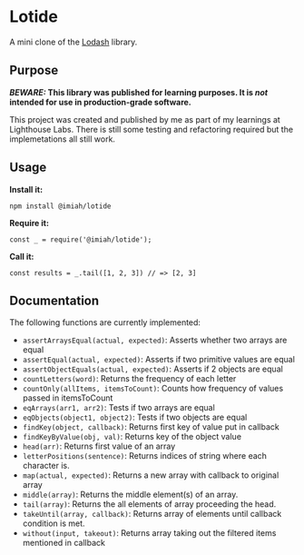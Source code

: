 # Lotide

A mini clone of the [Lodash](https://lodash.com) library.

## Purpose

**_BEWARE:_ This library was published for learning purposes. It is _not_ intended for use in production-grade software.**

This project was created and published by me as part of my learnings at Lighthouse Labs. There is still some testing and
refactoring required but the implemetations all still work. 

## Usage

**Install it:**

`npm install @imiah/lotide`

**Require it:**

`const _ = require('@imiah/lotide');`

**Call it:**

`const results = _.tail([1, 2, 3]) // => [2, 3]`

## Documentation

The following functions are currently implemented:

* `assertArraysEqual(actual, expected)`: Asserts whether two arrays are equal
* `assertEqual(actual, expected)`: Asserts if two primitive values are equal
* `assertObjectEquals(actual, expected)`: Asserts if 2 objects are equal
* `countLetters(word)`: Returns the frequency of each letter
* `countOnly(allItems, itemsToCount)`: Counts how frequency of values passed in itemsToCount
* `eqArrays(arr1, arr2)`: Tests if two arrays are equal
* `eqObjects(object1, object2)`: Tests if two objects are equal
* `findKey(object, callback)`: Returns first key of value put in callback
* `findKeyByValue(obj, val)`: Returns key of the object value
* `head(arr)`: Returns first value of an array
* `letterPositions(sentence)`: Returns indices of string where each character is.
* `map(actual, expected)`: Returns a new array with callback to original array
* `middle(array)`: Returns the middle element(s) of an array.
* `tail(array)`: Returns the all elements of array proceeding the head.
* `takeUntil(array, callback)`: Returns array of elements until callback condition is met.
* `without(input, takeout)`: Returns array taking out the filtered items mentioned in callback
